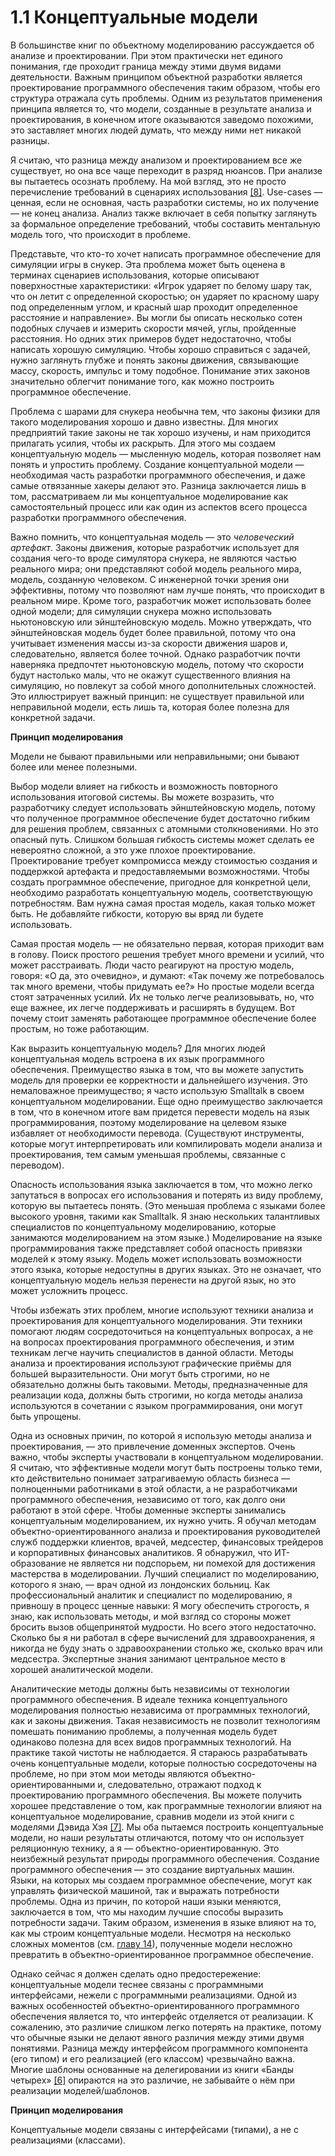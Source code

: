 # 1.1 Концептуальные модели

В большинстве книг по объектному моделированию рассуждается об анализе и проектировании. При этом практически нет единого понимания, где проходит граница между этими двумя видами деятельности. Важным принципом объектной разработки является проектирование программного обеспечения таким образом, чтобы его структура отражала суть проблемы. Одним из результатов применения принципа является то, что модели, созданные в результате анализа и проектирования, в конечном итоге оказываются заведомо похожими, это заставляет многих людей думать, что между ними нет никакой разницы. 

Я считаю, что разница между анализом и проектированием все же существует, но она все чаще переходит в разряд нюансов. При анализе вы пытаетесь осознать проблему. На мой взгляд, это не просто перечисление требований в сценариях использования [[8]](references-1.md). Use-cases — ценная, если не основная, часть разработки системы, но их получение — не конец анализа. Анализ также включает в себя попытку заглянуть за формальное определение требований, чтобы составить ментальную модель того, что происходит в проблеме. 

Представьте, что кто-то хочет написать программное обеспечение для симуляции игры в снукер. Эта проблема может быть оценена в терминах сценариев использования, которые описывают поверхностные характеристики: «Игрок ударяет по белому шару так, что он летит с определенной скоростью; он ударяет по красному шару под определенным углом, и красный шар проходит определенное расстояние и направление». Вы могли бы описать несколько сотен подобных случаев и измерить скорости мячей, углы, пройденные расстояния. Но одних этих примеров будет недостаточно, чтобы написать хорошую симуляцию. Чтобы хорошо справиться с задачей, нужно заглянуть глубже и понять законы движения, связывающие массу, скорость, импульс и тому подобное. Понимание этих законов значительно облегчит понимание того, как можно построить программное обеспечение.  

 Проблема с шарами для снукера необычна тем, что законы физики для такого моделирования хорошо и давно известны. Для многих предприятий такие законы не так хорошо изучены, и нам приходится прилагать усилия, чтобы их раскрыть. Для этого мы создаем концептуальную модель — мысленную модель, которая позволяет нам понять и упростить проблему. Создание концептуальной модели — необходимая часть разработки программного обеспечения, и даже самые отвязанные хакеры делают это. Разница заключается лишь в том, рассматриваем ли мы концептуальное моделирование как самостоятельный процесс или как один из аспектов всего процесса разработки программного обеспечения. 

Важно помнить, что концептуальная модель — это _человеческий артефакт_. Законы движения, которые разработчик использует для создания чего-то вроде симулятора снукера, не являются частью реального мира; они представляют собой модель реального мира, модель, созданную человеком. С инженерной точки зрения они эффективны, потому что позволяют нам лучше понять, что происходит в реальном мире. Кроме того, разработчик может использовать более одной модели; для симуляции снукера можно использовать ньютоновскую или эйнштейновскую модель. Можно утверждать, что эйнштейновская модель будет более правильной, потому что она учитывает изменения массы из-за скорости движения шаров и, следовательно, является более точной. Однако разработчик почти наверняка предпочтет ньютоновскую модель, потому что скорости будут настолько малы, что не окажут существенного влияния на симуляцию, но повлекут за собой много дополнительных сложностей. Это иллюстрирует важный принцип: не существует правильной или неправильной модели, есть лишь та, которая более полезна для конкретной задачи. 

<tip>
    <p>
        <b>Принцип моделирования</b>
    </p>
    <p>Модели не бывают правильными или неправильными; они бывают более или менее полезными. </p>
</tip>
 

 Выбор модели влияет на гибкость и возможность повторного использования итоговой системы. Вы можете возразить, что разработчику следует использовать эйнштейновскую модель, потому что полученное программное обеспечение будет достаточно гибким для решения проблем, связанных с атомными столкновениями. Но это опасный путь. Слишком большая гибкость системы может сделать ее невероятно сложной, а это уже плохое проектирование. Проектирование требует компромисса между стоимостью создания и поддержкой артефакта и предоставляемыми возможностями. Чтобы создать программное обеспечение, пригодное для конкретной цели, необходимо разработать концептуальную модель, соответствующую потребностям. Вам нужна самая простая модель, какая только может быть. Не добавляйте гибкости, которую вы вряд ли будете использовать. 

 Самая простая модель — не обязательно первая, которая приходит вам в голову. Поиск простого решения требует много времени и усилий, что может расстраивать. Люди часто реагируют на простую модель, говоря: «О да, это очевидно», и думают: «Так почему же потребовалось так много времени, чтобы придумать ее?» Но простые модели всегда стоят затраченных усилий. Их не только легче реализовывать, но, что еще важнее, их легче поддерживать и расширять в будущем. Вот почему стоит заменять работающее программное обеспечение более простым, но тоже работающим. 

 Как выразить концептуальную модель? Для многих людей концептуальная модель встроена в их язык программного обеспечения. Преимущество языка в том, что вы можете запустить модель для проверки ее корректности и дальнейшего изучения. Это немаловажное преимущество; я часто использую Smalltalk в своем концептуальном моделировании. Еще одно преимущество заключается в том, что в конечном итоге вам придется перевести модель на язык программирования, поэтому моделирование на целевом языке избавляет от необходимости перевода. (Существуют инструменты, которые могут интерпретировать или компилировать модели анализа и проектирования, тем самым уменьшая проблемы, связанные с переводом). 

 Опасность использования языка заключается в том, что можно легко запутаться в вопросах его использования и потерять из виду проблему, которую вы пытаетесь понять. (Это меньшая проблема с языками более высокого уровня, такими как Smalltalk. Я знаю нескольких талантливых специалистов по концептуальному моделированию, которые занимаются моделированием на этом языке.) Моделирование на языке программирования также представляет собой опасность привязки моделей к этому языку. Модель может использовать возможности этого языка, которые недоступны в других языках. Это не означает, что концептуальную модель нельзя перенести на другой язык, но это может усложнить процесс. 

 Чтобы избежать этих проблем, многие используют техники анализа и проектирования для концептуального моделирования. Эти техники помогают людям сосредоточиться на концептуальных вопросах, а не на вопросах проектирования программного обеспечения, и этим техникам легче научить специалистов в данной области. Методы анализа и проектирования используют графические приёмы для большей выразительности. Они могут быть строгими, но не обязательно должны быть таковыми. Методы, предназначенные для реализации кода, должны быть строгими, но когда методы анализа используются в сочетании с языком программирования, они могут быть упрощены. 

 Одна из основных причин, по которой я использую методы анализа и проектирования, — это привлечение доменных экспертов. Очень важно, чтобы эксперты участвовали в концептуальном моделировании. Я считаю, что эффективные модели могут быть построены только теми, кто действительно понимает затрагиваемую область бизнеса — полноценными работниками в этой области, а не разработчиками программного обеспечения, независимо от того, как долго они работают в этой сфере. Чтобы доменные эксперты занимались концептуальным моделированием, их нужно учить. Я обучал методам объектно-ориентированного анализа и проектирования руководителей служб поддержки клиентов, врачей, медсестер, финансовых трейдеров и корпоративных финансовых аналитиков. Я обнаружил, что ИТ-образование не является ни подспорьем, ни помехой для достижения мастерства в моделировании. Лучший специалист по моделированию, которого я знаю, — врач одной из лондонских больниц. Как профессиональный аналитик и специалист по моделированию, я привношу в процесс ценные навыки: Я могу обеспечить строгость, я знаю, как использовать методы, и мой взгляд со стороны может бросить вызов общепринятой мудрости. Но всего этого недостаточно. Сколько бы я ни работал в сфере вычислений для здравоохранения, я никогда не буду знать о здравоохранении столько же, сколько врач или медсестра. Экспертные знания занимают центральное место в хорошей аналитической модели. 

Аналитические методы должны быть независимы от технологии программного обеспечения. В идеале техника концептуального моделирования полностью независима от программных технологий, как и законы движения. Такая независимость не позволит технологиям помешать пониманию проблемы, а полученная модель будет одинаково полезна для всех видов программных технологий. На практике такой чистоты не наблюдается. Я стараюсь разрабатывать очень концептуальные модели, которые полностью сосредоточены на проблеме, но при этом мои методы являются объектно-ориентированными и, следовательно, отражают подход к проектированию программного обеспечения. Вы можете получить хорошее представление о том, как программные технологии влияют на концептуальное моделирование, сравнив модели из этой книги с моделями Дэвида Хэя [[7]](references-1.md). Мы оба пытаемся построить концептуальные модели, но наши результаты отличаются, потому что он использует реляционную технику, а я — объектно-ориентированную. Это неизбежный результат природы программного обеспечения. Создание программного обеспечения — это создание виртуальных машин. Языки, на которых мы создаем программное обеспечение, могут как управлять физической машиной, так и выражать потребности проблемы. Одна из причин, по которой наши языки меняются, заключается в том, что мы находим лучшие способы выразить потребности задачи. Таким образом, изменения в языке влияют на то, как мы строим концептуальные модели. Несмотря на несколько сложных моментов (см. [главу 14](14.Patterns-for-type-model-design-templates.md)), полученные модели несложно превратить в объектно-ориентированное программное обеспечение. 

 Однако сейчас я должен сделать одно предостережение: концептуальные модели теснее связаны с программными интерфейсами, нежели с программными реализациями. Одной из важных особенностей объектно-ориентированного программного обеспечения является то, что интерфейс отделяется от реализации. К сожалению, это различие слишком легко потерять на практике, потому что обычные языки не делают явного различия между этими двумя понятиями. Разница между интерфейсом программного компонента (его типом) и его реализацией (его классом) чрезвычайно важна. Многие шаблоны основанные на делегировании из книги «Банды четырех» [[6]](references-1.md) опираются на это различие, не забывайте о нём при реализации моделей/шаблонов. 

<tip>
    <p>
        <b>Принцип моделирования</b>
    </p>
    <p>Концептуальные модели связаны с интерфейсами (типами), а не с реализациями (классами). </p>
</tip>
